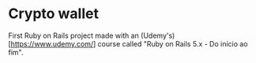# Crypto wallet

First Ruby on Rails project made with an (Udemy's)[https://www.udemy.com/] course called "Ruby on Rails 5.x - Do início ao fim".
